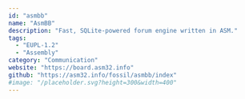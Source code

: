 ```yaml
---
id: "asmbb"
name: "AsmBB"
description: "Fast, SQLite-powered forum engine written in ASM."
tags:
  - "EUPL-1.2"
  - "Assembly"
category: "Communication"
website: "https://board.asm32.info"
github: "https://asm32.info/fossil/asmbb/index"
#image: "/placeholder.svg?height=300&width=400"
---
```


